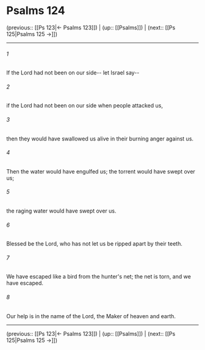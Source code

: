 # Psalms 124

(previous:: [[Ps 123|← Psalms 123]]) | (up:: [[Psalms]]) | (next:: [[Ps 125|Psalms 125 →]])

***


###### 1 
If the Lord had not been on our side-- let Israel say-- 

###### 2 
if the Lord had not been on our side when people attacked us, 

###### 3 
then they would have swallowed us alive in their burning anger against us. 

###### 4 
Then the water would have engulfed us; the torrent would have swept over us; 

###### 5 
the raging water would have swept over us. 

###### 6 
Blessed be the Lord, who has not let us be ripped apart by their teeth. 

###### 7 
We have escaped like a bird from the hunter's net; the net is torn, and we have escaped. 

###### 8 
Our help is in the name of the Lord, the Maker of heaven and earth.

***

(previous:: [[Ps 123|← Psalms 123]]) | (up:: [[Psalms]]) | (next:: [[Ps 125|Psalms 125 →]])
